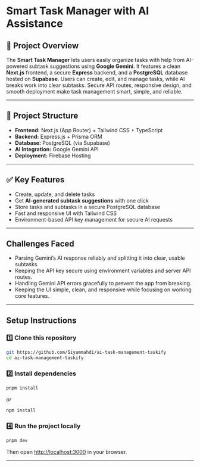 
# Smart Task Manager with AI Assistance

## 📝 Project Overview

The **Smart Task Manager** lets users easily organize tasks with help from AI-powered subtask suggestions using **Google Gemini**. It features a clean **Next.js** frontend, a secure **Express** backend, and a **PostgreSQL** database hosted on **Supabase**. Users can create, edit, and manage tasks, while AI breaks work into clear subtasks. Secure API routes, responsive design, and smooth deployment make task management smart, simple, and reliable.


---

## 📂 Project Structure

- **Frontend:** Next.js (App Router) + Tailwind CSS + TypeScript  
- **Backend:** Express.js + Prisma ORM  
- **Database:** PostgreSQL (via Supabase)  
- **AI Integration:** Google Gemini API  
- **Deployment:** Firebase Hosting

---

## ✅ Key Features

- Create, update, and delete tasks
- Get **AI-generated subtask suggestions** with one click
- Store tasks and subtasks in a secure PostgreSQL database
- Fast and responsive UI with Tailwind CSS
- Environment-based API key management for secure AI requests

---

## Challenges Faced

- Parsing Gemini’s AI response reliably and splitting it into clear, usable subtasks.
- Keeping the API key secure using environment variables and server API routes.
- Handling Gemini API errors gracefully to prevent the app from breaking.
- Keeping the UI simple, clean, and responsive while focusing on working core features.

---

## Setup Instructions

### 1️⃣ Clone this repository

```bash
git https://github.com/Siyammahdi/ai-task-management-taskify
cd ai-task-management-taskify
```

### 2️⃣ Install dependencies

```bash
pnpm install
```

_or_

```bash
npm install
```

### 4️⃣ Run the project locally

```bash
pnpm dev
```


Then open [http://localhost:3000](http://localhost:3000) in your browser.

---
